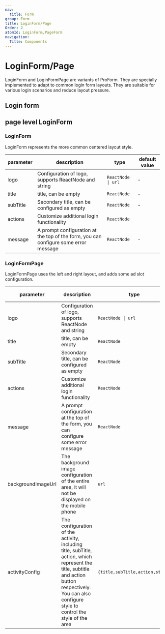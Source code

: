 ```yaml
---
nav:
  title: Form
group: Form
title: LoginForm/Page
Order: 2
atomId: LoginForm,PageForm
navigation:
  Title: Components
---
```


# LoginForm/Page

LoginForm and LoginFormPage are variants of ProForm. They are specially implemented to adapt to common login form layouts. They are suitable for various login scenarios and reduce layout pressure.

## Login form

<code src="../../../../demos/form/LoginForm/login-form.tsx"  background="var(--main-bg-color)" oldtitle="login-form"></code>

## page level LoginForm

<code src="../../../../demos/form/LoginForm/login-form-page.tsx"  background="var(--main-bg-color)" oldtitle="Page level form"></code>

### LoginForm

LoginForm represents the more common centered layout style.

| parameter | description                                                                         | type               | default value |
| --------- | ----------------------------------------------------------------------------------- | ------------------ | ------------- |
| logo      | Configuration of logo, supports ReactNode and string                                | `ReactNode \| url` | -             |
| title     | title, can be empty                                                                 | `ReactNode`        | -             |
| subTitle  | Secondary title, can be configured as empty                                         | `ReactNode`        | -             |
| actions   | Customize additional login functionality                                            | `ReactNode`        |               |
| message   | A prompt configuration at the top of the form, you can configure some error message | `ReactNode`        | -             |

### LoginFormPage

LoginFormPage uses the left and right layout, and adds some ad slot configuration.

| parameter          | description                                                                                                                                                                                             | type                            | default value |
| ------------------ | ------------------------------------------------------------------------------------------------------------------------------------------------------------------------------------------------------- | ------------------------------- | ------------- |
| logo               | Configuration of logo, supports ReactNode and string                                                                                                                                                    | `ReactNode \| url`              | -             |
| title              | title, can be empty                                                                                                                                                                                     | `ReactNode`                     | -             |
| subTitle           | Secondary title, can be configured as empty                                                                                                                                                             | `ReactNode`                     | -             |
| actions            | Customize additional login functionality                                                                                                                                                                | `ReactNode`                     |               |
| message            | A prompt configuration at the top of the form, you can configure some error message                                                                                                                     | `ReactNode`                     | -             |
| backgroundImageUrl | The background image configuration of the entire area, it will not be displayed on the mobile phone                                                                                                     | `url`                           | -             |
| activityConfig     | The configuration of the activity, including title, subTitle, action, which represent the title, subtitle and action button respectively. You can also configure style to control the style of the area | `{title,subTitle,action,style}` | -             |
